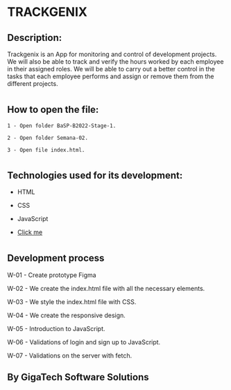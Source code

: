 # TRACKGENIX
## Description: 

Trackgenix is ​​an App for monitoring and control of development projects. We will also be able to track and verify the hours worked by each employee in their assigned roles.
We will be able to carry out a better control in the tasks that each employee performs and assign or remove them from the different projects.
#

## How to open the file: 

``` 
1 - Open folder BaSP-B2022-Stage-1.

2 - Open folder Semana-02.

3 - Open file index.html.
```
#

## Technologies used for its development:

- HTML

- CSS

- JavaScript

- [Click me](https://agusgatto8.github.io/BaSP-B2022-Etapa-1/Semana-07/views/index.html)
#

## Development process

W-01 - Create prototype Figma

W-02 - We create the index.html file with all the necessary elements.

W-03 - We style the index.html file with CSS.

W-04 - We create the responsive design.

W-05 - Introduction to JavaScript.

W-06 - Validations of login and sign up to JavaScript.

W-07 - Validations on the server with fetch.

## By GigaTech Software Solutions




